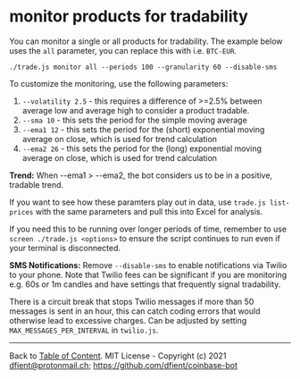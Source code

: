 # monitor products for tradability

You can monitor a single or all products for tradability. The example below uses the `all` parameter, you can replace this with i.e. `BTC-EUR`.


   ```
   ./trade.js monitor all --periods 100 --granularity 60 --disable-sms
   ```

To customize the monitoring, use the following parameters:

1. `--volatility 2.5` - this requires a difference of >=2.5% between average low and average high to consider a product tradable.
1. `--sma 10` - this sets the period for the simple moving average
1. `--ema1 12` - this sets the period for the (short) exponential moving average on close, which is used for trend calculation
1. `--ema2 26` - this sets the period for the (long) exponential moving average on close, which is used for trend calculation


__Trend:__ When --ema1 > --ema2, the bot considers us to be in a positive, tradable trend.

If you want to see how these paramters play out in data, use `trade.js list-prices` with the same parameters and pull this into Excel for analysis.

If you need this to be running over longer periods of time, remember to use `screen ./trade.js <options>` to ensure the script continues to run even if your terminal is disconnected.


__SMS Notifications:__ Remove `--disable-sms` to enable notifications via Twilio to your phone. Note that Twilio fees can be significant if you are monitoring e.g. 60s or 1m candles and have settings that frequently signal tradability. 

There is a circuit break that stops Twilio messages if more than 50 messages is sent in an hour, this can catch coding errors that would otherwise lead to excessive charges. Can be adjusted by setting `MAX_MESSAGES_PER_INTERVAL` in `twilio.js`.



---
Back to [Table of Content](index.md). MIT License - Copyright (c) 2021 dfient@protonmail.ch; https://github.com/dfient/coinbase-bot